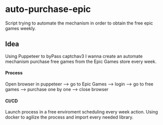 # auto-purchase-epic
Script trying to automate the mechanism in order to obtain the free epic games weekly.

## Idea

Using Puppeteer to byPass captchav3 I wanna create an automate mechanism purchase free games from the Epic Games store every week. 

#### Process

Open browser in puppeteer --> go to Epic Games --> login --> go to free games --> purchase one by one --> close browser

#### CI/CD

Launch process in a free enviroment scheduling every week action. Using docker to agilize the process and import every needed library.


